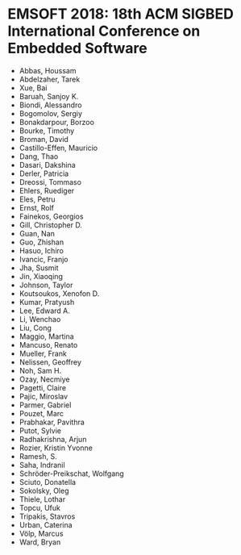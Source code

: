 # EMSOFT 2018: 18th ACM SIGBED International Conference on Embedded Software
* Abbas, Houssam
* Abdelzaher, Tarek
* Xue, Bai
* Baruah, Sanjoy K.
* Biondi, Alessandro
* Bogomolov, Sergiy
* Bonakdarpour, Borzoo
* Bourke, Timothy
* Broman, David
* Castillo-Effen, Mauricio
* Dang, Thao
* Dasari, Dakshina
* Derler, Patricia
* Dreossi, Tommaso
* Ehlers, Ruediger
* Eles, Petru
* Ernst, Rolf
* Fainekos, Georgios
* Gill, Christopher D.
* Guan, Nan
* Guo, Zhishan
* Hasuo, Ichiro
* Ivancic, Franjo
* Jha, Susmit
* Jin, Xiaoqing
* Johnson, Taylor
* Koutsoukos, Xenofon D.
* Kumar, Pratyush
* Lee, Edward A.
* Li, Wenchao
* Liu, Cong
* Maggio, Martina
* Mancuso, Renato
* Mueller, Frank
* Nelissen, Geoffrey
* Noh, Sam H.
* Ozay, Necmiye
* Pagetti, Claire
* Pajic, Miroslav
* Parmer, Gabriel
* Pouzet, Marc
* Prabhakar, Pavithra
* Putot, Sylvie
* Radhakrishna, Arjun
* Rozier, Kristin Yvonne
* Ramesh, S.
* Saha, Indranil
* Schröder-Preikschat, Wolfgang
* Sciuto, Donatella
* Sokolsky, Oleg
* Thiele, Lothar
* Topcu, Ufuk
* Tripakis, Stavros
* Urban, Caterina
* Völp, Marcus
* Ward, Bryan
